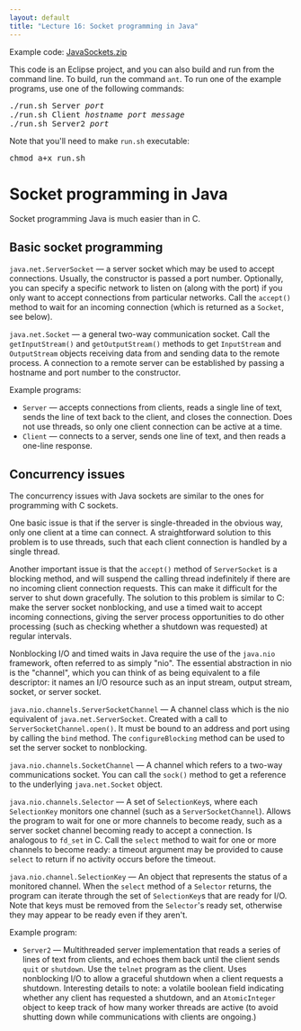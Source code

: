 ```yaml
---
layout: default
title: "Lecture 16: Socket programming in Java"
---
```


Example code: [JavaSockets.zip](JavaSockets.zip)

This code is an Eclipse project, and you can also build and run from the command line.  To build, run the command `ant`.  To run one of the example programs, use one of the following commands:

<pre>
./run.sh Server <i>port</i>
./run.sh Client <i>hostname</i> <i>port</i> <i>message</i>
./run.sh Server2 <i>port</i>
</pre>

Note that you'll need to make <code>run.sh</code> executable:

<pre>
chmod a+x run.sh
</pre>

# Socket programming in Java

Socket programming Java is much easier than in C.

## Basic socket programming

`java.net.ServerSocket` &mdash; a server socket which may be used to accept connections.  Usually, the constructor is passed a port number.  Optionally, you can specify a specific network to listen on (along with the port) if you only want to accept connections from particular networks.  Call the `accept()` method to wait for an incoming connection (which is returned as a `Socket`, see below).

`java.net.Socket` &mdash; a general two-way communication socket.  Call the `getInputStream()` and `getOutputStream()` methods to get `InputStream` and `OutputStream` objects receiving data from and sending data to the remote process.  A connection to a remote server can be established by passing a hostname and port number to the constructor.

Example programs:

* `Server` &mdash; accepts connections from clients, reads a single line of text, sends the line of text back to the client, and closes the connection.  Does not use threads, so only one client connection can be active at a time.
* `Client` &mdash; connects to a server, sends one line of text, and then reads a one-line response.

## Concurrency issues

The concurrency issues with Java sockets are similar to the ones for programming with C sockets.

One basic issue is that if the server is single-threaded in the obvious way, only one client at a time can connect.  A straightforward solution to this problem is to use threads, such that each client connection is handled by a single thread.

Another important issue is that the `accept()` method of `ServerSocket` is a blocking method, and will suspend the calling thread indefinitely if there are no incoming client connection requests.  This can make it difficult for the server to shut down gracefully.  The solution to this problem is similar to C: make the server socket nonblocking, and use a timed wait to accept incoming connections, giving the server process opportunities to do other processing (such as checking whether a shutdown was requested) at regular intervals.

Nonblocking I/O and timed waits in Java require the use of the `java.nio` framework, often referred to as simply "nio".  The essential abstraction in nio is the "channel", which you can think of as being equivalent to a file descriptor: it names an I/O resource such as an input stream, output stream, socket, or server socket.

`java.nio.channels.ServerSocketChannel` &mdash; A channel class which is the nio equivalent of `java.net.ServerSocket`.  Created with a call to `ServerSocketChannel.open()`.  It must be bound to an address and port using by calling the `bind` method.  The `configureBlocking` method can be used to set the server socket to nonblocking.

`java.nio.channels.SocketChannel` &mdash; A channel which refers to a two-way communications socket.  You can call the `sock()` method to get a reference to the underlying `java.net.Socket` object.

`java.nio.channels.Selector` &mdash; A set of `SelectionKey`s, where each `SelectionKey` monitors one channel (such as a `ServerSocketChannel`).  Allows the program to wait for one or more channels to become ready, such as a server socket channel becoming ready to accept a connection.  Is analogous to `fd_set` in C.  Call the `select` method to wait for one or more channels to become ready: a timeout argument may be provided to cause `select` to return if no activity occurs before the timeout.

`java.nio.channel.SelectionKey` &mdash; An object that represents the status of a monitored channel.  When the `select` method of a `Selector` returns, the program can iterate through the set of `SelectionKey`s that are ready for I/O.  Note that keys must be removed from the `Selector`'s ready set, otherwise they may appear to be ready even if they aren't.

Example program:

* `Server2` &mdash; Multithreaded server implementation that reads a series of lines of text from clients, and echoes them back until the client sends `quit` or `shutdown`.  Use the `telnet` program as the client.  Uses nonblocking I/O to allow a graceful shutdown when a client requests a shutdown.  Interesting details to note: a volatile boolean field indicating whether any client has requested a shutdown, and an `AtomicInteger` object to keep track of how many worker threads are active (to avoid shutting down while communications with clients are ongoing.)
